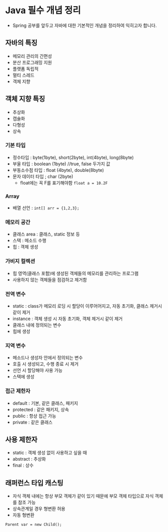 # Java 필수 개념 정리

- Spring 공부를 앞두고 자바에 대한 기본적인 개념을 정리하여 익히고자 합니다.

## 자바의 특징

- 메모리 관리의 간편성
- 분산 프로그래밍 지원
- 플랫폼 독립적
- 멀티 스레드
- 객체 지향

## 객체 지향 특징

- 추상화
- 캡슐화
- 다형성
- 상속

### 기본 타입

- 정수타입 : byte(1byte), short(2byte), int(4byte), long(8byte)
- 부울 타입 : boolean (1byte) //true, false 두가지 값
- 부동소수점 타입 : float (4byte), double(8byte)
- 문자 데이터 타입 ; char (2byte)
    - float에는 꼭 F를 표기해야함 ``float a = 10.2F``

### Array

- 배열 선언 : ``int[] arr = {1,2,3};``

### 메모리 공간

- 클래스 area : 클래스, static 정보 등
- 스택 : 메소드 수행
- 힙 : 객체 생성

### 가비지 컬렉션

- 힙 영역(클래스 포함)에 생성된 객체들의 메모리를 관리하는 프로그램
- 사용하지 않는 객체들을 점검하고 제거함

### 전역 변수

- static : class가 메모리 로딩 시 할당이 이루어어지고, 자동 초기화, 클래스 제거시 같이 제거
- instance : 객체 생성 시 자동 초기화, 객체 제거시 같이 제거
- 클래스 내에 정의되는 변수
- 힙에 생성

### 지역 변수

- 메소드나 생성자 안에서 정의되는 변수
- 호출 시 생성되고, 수행 종료 시 제거
- 선언 시 할당해야 사용 가능
- 스택에 생성

### 접근 제한자

- default : 기본, 같은 클래스, 패키지
- protected : 같은 패키지, 상속
- public : 항상 접근 가능
- private : 같은 클래스

## 사용 제한자

- static : 객체 생성 없이 사용하고 싶을 때
- abstract : 추상화
- final : 상수

## 래퍼런스 타입 캐스팅

- 자식 객체 내에는 항상 부모 객체가 같이 있기 때문에 부모 객체 타입으로 자식 객체를 참조 가능
- 상속관계일 경우 형변환 허용
- 자동 형변환

``Parent var = new Child();``